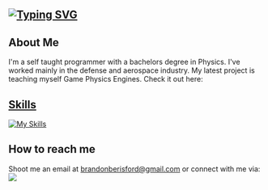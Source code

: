 ## [![Typing SVG](https://readme-typing-svg.herokuapp.com?font=Fira+Code&duration=1000&pause=1000&color=0CF70D&width=435&lines=I'm+Brandon.+Programmer+and+Physicist)](https://git.io/typing-svg)


## About Me
I'm a self taught programmer with a bachelors degree in Physics. I've worked mainly in the defense and aerospace industry. My latest project is teaching myself Game Physics Engines. Check it out here: <a href="https://github.com/BeyondBelief96/CyclonePhysicsEngine"/>

## Skills
[![My Skills](https://skillicons.dev/icons?i=visualstudio,cs,dotnet,typescript,aws,dynamodb,c,nodejs,unity,&theme=light&perline=3)](https://skillicons.dev)

## How to reach me
Shoot me an email at brandonberisford@gmail.com or connect with me via:
<br/>
<a href="https://www.linkedin.com/in/brandon-berisford/">
 <img src="https://skillicons.dev/icons?i=linkedin,&perline=1" />
</a>
